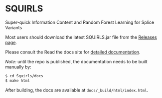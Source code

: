 # SQUIRLS
Super-quick Information Content and Random Forest Learning for Splice Variants

Most users should download the latest SQUIRLS.jar file from 
the [Releases page](https://github.com/TheJacksonLaboratory/Squirls/releases).

Please consult the Read the docs site for [detailed documentation]().

*Note:* until the repo is published, the documentation needs to be built manually by:
```bash
$ cd Squirls/docs
$ make html
``` 
After building, the docs are available at `docs/_build/html/index.html`.
